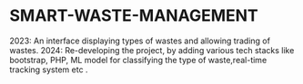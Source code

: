 # SMART-WASTE-MANAGEMENT
2023: An interface displaying types of wastes and allowing trading of wastes.
2024: Re-developing the project, by adding various tech stacks like bootstrap, PHP, ML model for classifying the type of waste,real-time tracking system etc .
